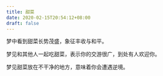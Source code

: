 ```yaml
---
title: 甜菜
date: 2020-02-15T20:54:12+08:00
draft: false
---
```


梦中看到甜菜长势茂盛，象征丰收与和平。



梦见和其他人一起吃甜菜，表示你的交游很广，到处有人欢迎你。



梦见甜菜放在不干净的地方，意味着你会遭遇逆境。

